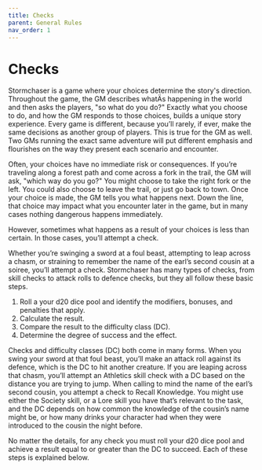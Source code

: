 ```yaml
---
title: Checks
parent: General Rules
nav_order: 1
---
```


# Checks
Stormchaser is a game where your choices determine the story's direction. Throughout the game, the GM describes whatÄs happening in the world and then asks the players, "so what do you do?" Exactly what you choose to do, and how the GM responds to those choices, builds a unique story experience. Every game is different, because you’ll rarely, if ever, make the same decisions as another group of players. This is true for the GM as well. Two GMs running the exact same adventure will put different emphasis and flourishes on the way they present each scenario and encounter.

Often, your choices have no immediate risk or consequences. If you’re traveling along a forest path and come across a fork in the trail, the GM will ask, "which way do you go?" You might choose to take the right fork or the left. You could also choose to leave the trail, or just go back to town. Once your choice is made, the GM tells you what happens next. Down the line, that choice may impact what you encounter later in the game, but in many cases nothing dangerous happens immediately.

However, sometimes what happens as a result of your choices is less than certain. In those cases, you’ll attempt a check.

Whether you’re swinging a sword at a foul beast, attempting to leap across a chasm, or straining to remember the name of the earl’s second cousin at a soiree, you’ll attempt a check. Stormchaser has many types of checks, from skill checks to attack rolls to defence checks, but they all follow these basic steps.

1. Roll a your d20 dice pool and identify the modifiers, bonuses, and penalties that apply.
2. Calculate the result.
3. Compare the result to the difficulty class (DC).
4. Determine the degree of success and the effect.

Checks and difficulty classes (DC) both come in many forms. When you swing your sword at that foul beast, you’ll make an attack roll against its defence, which is the DC to hit another creature. If you are leaping across that chasm, you’ll attempt an Athletics skill check with a DC based on the distance you are trying to jump. When calling to mind the name of the earl’s second cousin, you attempt a check to Recall Knowledge. You might use either the Society skill, or a Lore skill you have that’s relevant to the task, and the DC depends on how common the knowledge of the cousin’s name might be,
or how many drinks your character had when they were introduced to the cousin the night before.

No matter the details, for any check you must roll your d20 dice pool and achieve a result equal to or greater than the DC to succeed. Each of these steps is explained below.
